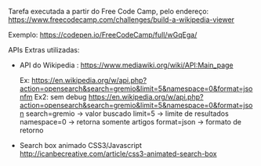 Tarefa executada a partir do Free Code Camp, pelo endereço:
https://www.freecodecamp.com/challenges/build-a-wikipedia-viewer

Exemplo:
https://codepen.io/FreeCodeCamp/full/wGqEga/

APIs Extras utilizadas:
- API do Wikipedia : https://www.mediawiki.org/wiki/API:Main_page

    Ex: https://en.wikipedia.org/w/api.php?action=opensearch&search=gremio&limit=5&namespace=0&format=jsonfm
    Ex2: sem debug https://en.wikipedia.org/w/api.php?action=opensearch&search=gremio&limit=5&namespace=0&format=json
    search=gremio   -> valor buscado
    limit=5         -> limite de resultados
    namespace=0     -> retorna somente artigos
    format=json     -> formato de retorno
    
- Search box animado CSS3/Javascript
    http://icanbecreative.com/article/css3-animated-search-box
    
    